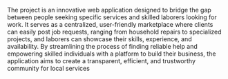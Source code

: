 The project is an innovative web application designed to bridge the gap between people seeking specific services and skilled laborers looking for work. It serves as a centralized, user-friendly marketplace where clients can easily post job requests, ranging from household repairs to specialized projects, and laborers can showcase their skills, experience, and availability. By streamlining the process of finding reliable help and empowering skilled individuals with a platform to build their business, the application aims to create a transparent, efficient, and trustworthy community for local services
